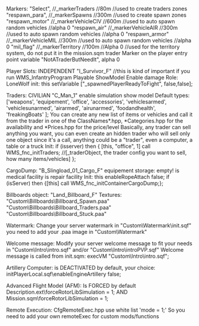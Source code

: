 Markers:
"Select",		//_markerTraders //80m //used to create traders zones
"respawn_para",	//_markerSpawns //300m  //used to create spawn zones
"respawn_motor" //_markerVehicleCIV //600m //used to auto spawn random vehicles //alpha 0
"respawn_air"   //_markerVehicleAIR //300m //used to auto spawn random vehicles //alpha 0
"respawn_armor" //_markerVehicleMIL //300m //used to auto spawn random vehicles //alpha 0
"mil_flag"		//_markerTerritory //100m //Alpha 0  //used for the territory system, do not put it in the mission.sqm
trader Marker on the player entry point variable "NotATraderButNeedIt", alpha 0

Player Slots:
    INDEPENDENT
    "I_Survivor_F" //this is kind of important if you run WMS_InfantryProgram
    Playable
    ShowModel
    Enable damage
    Role: LoneWolf
init: 
this setVariable ["_spawnedPlayerReadyToFight", false,false];

Traders:
    CIVILIAN
    "C_Man_1"
    enable simulation
    show model
Default types: ['weapons', 'equipement', 'office', 'accessories', 'vehiclesarmed', 'vehiclesunarmed', 'airarmed', 'airunarmed', 'foodandhealth', 'freakingBoats' ];
You can create any new list of items or vehicles and call it from the trader in one of the ClassNames\*.hpp, 
*Categories.hpp for the availability and *Prices.hpp for the price/level
Basically, any trader can sell anything you want, you can even create an hidden trader who will sell only one object
since it's a call, anything could be a "trader", even a computer, a table or a truck
Init: 
if (isserver) then {
    [this, "office", 1] call WMS_fnc_initTraders; //[_traderObject, the trader config you want to sell, how many items/vehicles]
};

CargoDump:
    "B_Slingload_01_Cargo_F"
    equipement storage: empty!
    is medical facility
    is repair facility
Init:
    this enableRopeAttach false;
    if (isServer) then {[this] call WMS_fnc_initContainerCargoDump;};

Billboards object:
"Land_Billboard_F"
Textures:
"Custom\Billboards\Billboard_Spawn.paa"
"Custom\Billboards\Billboard_Traders.paa"
"Custom\Billboards\Billboard_Stuck.paa"

Watermark:
Change your server watermark in "Custom\Watermark\init.sqf"
you need to add your .paa image in "Custom\Watermark"

Welcome message:
Modify your server welcome message to fit your needs in "Custom\Intro\intro.sqf" and/or "Custom\Intro\introPVP.sqf"
Welcome message is called from init.sqm: execVM "Custom\Intro\intro.sqf";

Artillery Computer:
is DEACTIVATED by default,  your choice:
initPlayerLocal.sqf\enableEngineArtillery false;

Advanced Flight Model (AFM):
Is FORCED by default
Description.ext\forceRotorLibSimulation = 1;
AND
Mission.sqm\forceRotorLibSimulation = 1;

Remote Execution:
CfgRemoteExec.hpp use white list 'mode = 1;'
So you need to add your own remoteExec for custom mods/functions
